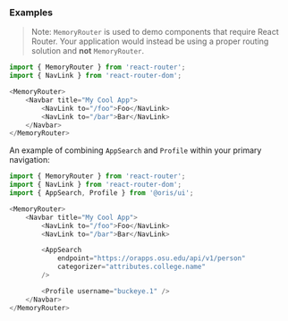 
### Examples

>Note: `MemoryRouter` is used to demo components that require React Router. Your application would instead be using a proper routing solution and **not** `MemoryRouter`.

```js
import { MemoryRouter } from 'react-router';
import { NavLink } from 'react-router-dom';

<MemoryRouter>
    <Navbar title="My Cool App">
        <NavLink to="/foo">Foo</NavLink>
        <NavLink to="/bar">Bar</NavLink>
    </Navbar>
</MemoryRouter>
```

An example of combining `AppSearch` and `Profile` within your primary navigation:


```js
import { MemoryRouter } from 'react-router';
import { NavLink } from 'react-router-dom';
import { AppSearch, Profile } from '@oris/ui';

<MemoryRouter>
    <Navbar title="My Cool App">
        <NavLink to="/foo">Foo</NavLink>
        <NavLink to="/bar">Bar</NavLink>

        <AppSearch
            endpoint="https://orapps.osu.edu/api/v1/person"
            categorizer="attributes.college.name"
        />

        <Profile username="buckeye.1" />
    </Navbar>
</MemoryRouter>
```
